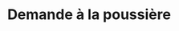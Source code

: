 ---
layout: page
title: Demande à la poussière
nav_title: Blog
permalink: /fr/blog/
ref: blog
lang: fr
---